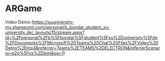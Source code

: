 # ARGame

Video Demo (https://xuuniversity-my.sharepoint.com/personal/b_bondar_student_xu-university_de/_layouts/15/stream.aspx?id=%2Fpersonal%2Fb%5Fbondar%5Fstudent%5Fxu%2Duniversity%5Fde%2FDocuments%2FMicrosoft%20Teams%20Chat%20Files%2FVideo%20Demo%2Emp4&referrer=Teams%2ETEAMS%2DELECTRON&referrerScenario=p2p%5Fns%2Dbim&ga=1)
